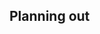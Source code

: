  
<!DOCTYPE html>
<html>
    <head>
        <title>
            <h1> Vegetable Garden Plan
                </title>
    </head>
    <body>
        <h2> Planning out 
    </body>
</html>
